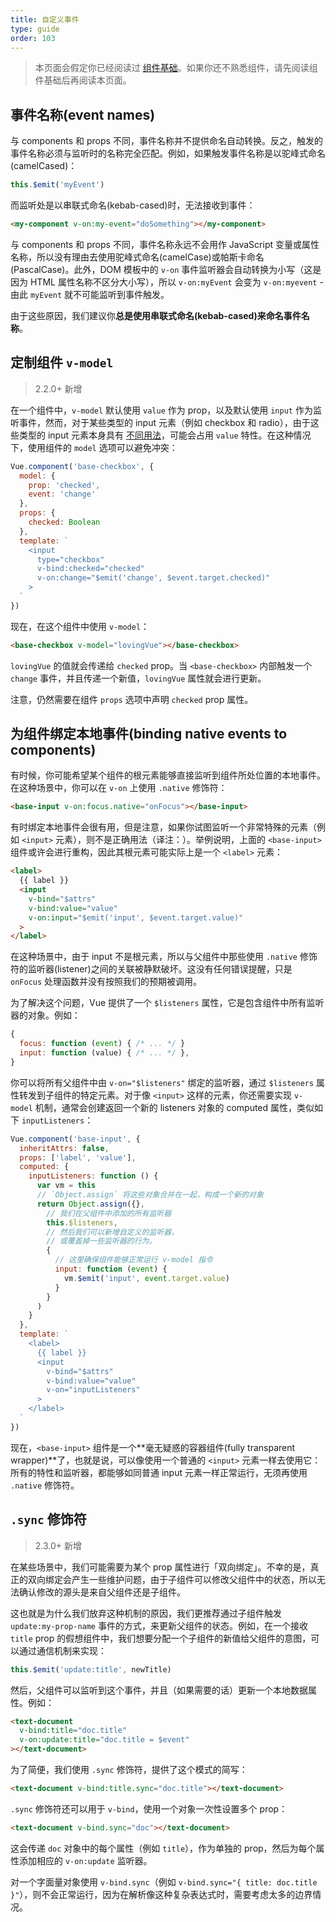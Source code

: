 ```yaml
---
title: 自定义事件
type: guide
order: 103
---
```


> 本页面会假定你已经阅读过 [组件基础](components.html)。如果你还不熟悉组件，请先阅读组件基础后再阅读本页面。

## 事件名称(event names)

与 components 和 props 不同，事件名称并不提供命名自动转换。反之，触发的事件名称必须与监听时的名称完全匹配。例如，如果触发事件名称是以驼峰式命名(camelCased)：

```js
this.$emit('myEvent')
```

而监听处是以串联式命名(kebab-cased)时，无法接收到事件：

```html
<my-component v-on:my-event="doSomething"></my-component>
```

与 components 和 props 不同，事件名称永远不会用作 JavaScript 变量或属性名称，所以没有理由去使用驼峰式命名(camelCase)或帕斯卡命名(PascalCase)。此外，DOM 模板中的 `v-on` 事件监听器会自动转换为小写（这是因为 HTML 属性名称不区分大小写），所以 `v-on:myEvent` 会变为 `v-on:myevent` - 由此 `myEvent` 就不可能监听到事件触发。

由于这些原因，我们建议你**总是使用串联式命名(kebab-cased)来命名事件名称**。

## 定制组件 `v-model`

> 2.2.0+ 新增

在一个组件中，`v-model` 默认使用 `value` 作为 prop，以及默认使用 `input` 作为监听事件，然而，对于某些类型的 input 元素（例如 checkbox 和 radio），由于这些类型的 input 元素本身具有 [不同用法](https://developer.mozilla.org/en-US/docs/Web/HTML/Element/input/checkbox#Value)，可能会占用 `value` 特性。在这种情况下，使用组件的 `model` 选项可以避免冲突：

```js
Vue.component('base-checkbox', {
  model: {
    prop: 'checked',
    event: 'change'
  },
  props: {
    checked: Boolean
  },
  template: `
    <input
      type="checkbox"
      v-bind:checked="checked"
      v-on:change="$emit('change', $event.target.checked)"
    >
  `
})
```

现在，在这个组件中使用 `v-model`：

```html
<base-checkbox v-model="lovingVue"></base-checkbox>
```

`lovingVue` 的值就会传递给 `checked` prop。当 `<base-checkbox>` 内部触发一个 `change` 事件，并且传递一个新值，`lovingVue` 属性就会进行更新。

<p class="tip">注意，仍然需要在组件 <code>props</code> 选项中声明 <code>checked</code> prop 属性。</p>

## 为组件绑定本地事件(binding native events to components)

有时候，你可能希望某个组件的根元素能够直接监听到组件所处位置的本地事件。在这种场景中，你可以在 `v-on` 上使用 `.native` 修饰符：

```html
<base-input v-on:focus.native="onFocus"></base-input>
```

有时绑定本地事件会很有用，但是注意，如果你试图监听一个非常特殊的元素（例如 `<input>` 元素），则不是正确用法（译注：）。举例说明，上面的 `<base-input>` 组件或许会进行重构，因此其根元素可能实际上是一个 `<label>` 元素：

```html
<label>
  {{ label }}
  <input
    v-bind="$attrs"
    v-bind:value="value"
    v-on:input="$emit('input', $event.target.value)"
  >
</label>
```

在这种场景中，由于 input 不是根元素，所以与父组件中那些使用 `.native` 修饰符的监听器(listener)之间的关联被静默破坏。这没有任何错误提醒，只是 `onFocus` 处理函数并没有按照我们的预期被调用。

为了解决这个问题，Vue 提供了一个 `$listeners` 属性，它是包含组件中所有监听器的对象。例如：

```js
{
  focus: function (event) { /* ... */ }
  input: function (value) { /* ... */ },
}
```

你可以将所有父组件中由 `v-on="$listeners"` 绑定的监听器，通过 `$listeners` 属性转发到子组件的特定元素。对于像 `<input>` 这样的元素，你还需要实现 `v-model` 机制，通常会创建返回一个新的 listeners 对象的 computed 属性，类似如下 `inputListeners`：

```js
Vue.component('base-input', {
  inheritAttrs: false,
  props: ['label', 'value'],
  computed: {
    inputListeners: function () {
      var vm = this
      // `Object.assign` 将这些对象合并在一起，构成一个新的对象
      return Object.assign({},
        // 我们在父组件中添加的所有监听器
        this.$listeners,
        // 然后我们可以新增自定义的监听器，
        // 或覆盖掉一些监听器的行为。
        {
          // 这里确保组件能够正常运行 v-model 指令
          input: function (event) {
            vm.$emit('input', event.target.value)
          }
        }
      )
    }
  },
  template: `
    <label>
      {{ label }}
      <input
        v-bind="$attrs"
        v-bind:value="value"
        v-on="inputListeners"
      >
    </label>
  `
})
```

现在，`<base-input>` 组件是一个**毫无疑惑的容器组件(fully transparent wrapper)**了，也就是说，可以像使用一个普通的 `<input>` 元素一样去使用它：所有的特性和监听器，都能够如同普通 input 元素一样正常运行，无须再使用 `.native` 修饰符。

## `.sync` 修饰符

> 2.3.0+ 新增

在某些场景中，我们可能需要为某个 prop 属性进行「双向绑定」。不幸的是，真正的双向绑定会产生一些维护问题，由于子组件可以修改父组件中的状态，所以无法确认修改的源头是来自父组件还是子组件。

这也就是为什么我们放弃这种机制的原因，我们更推荐通过子组件触发 `update:my-prop-name` 事件的方式，来更新父组件的状态。例如，在一个接收 `title` prop 的假想组件中，我们想要分配一个子组件的新值给父组件的意图，可以通过通信机制来实现：

```js
this.$emit('update:title', newTitle)
```

然后，父组件可以监听到这个事件，并且（如果需要的话）更新一个本地数据属性。例如：

```html
<text-document
  v-bind:title="doc.title"
  v-on:update:title="doc.title = $event"
></text-document>
```

为了简便，我们使用 `.sync` 修饰符，提供了这个模式的简写：

```html
<text-document v-bind:title.sync="doc.title"></text-document>
```

`.sync` 修饰符还可以用于 `v-bind`，使用一个对象一次性设置多个 prop：

```html
<text-document v-bind.sync="doc"></text-document>
```

这会传递 `doc` 对象中的每个属性（例如 `title`），作为单独的 prop，然后为每个属性添加相应的 `v-on:update` 监听器。

<p class="tip">对一个字面量对象使用 <code>v-bind.sync</code>（例如 <code>v-bind.sync="{ title: doc.title }"</code>），则不会正常运行，因为在解析像这种复杂表达式时，需要考虑太多的边界情况。</p>
